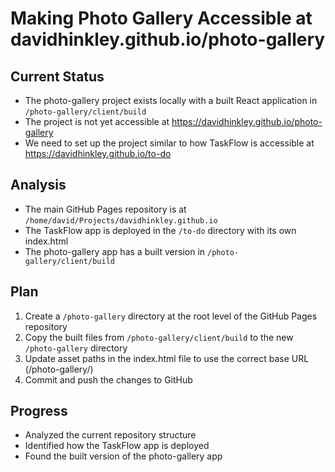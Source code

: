 # Making Photo Gallery Accessible at davidhinkley.github.io/photo-gallery

## Current Status
- The photo-gallery project exists locally with a built React application in `/photo-gallery/client/build`
- The project is not yet accessible at https://davidhinkley.github.io/photo-gallery
- We need to set up the project similar to how TaskFlow is accessible at https://davidhinkley.github.io/to-do

## Analysis
- The main GitHub Pages repository is at `/home/david/Projects/davidhinkley.github.io`
- The TaskFlow app is deployed in the `/to-do` directory with its own index.html
- The photo-gallery app has a built version in `/photo-gallery/client/build`

## Plan
1. Create a `/photo-gallery` directory at the root level of the GitHub Pages repository
2. Copy the built files from `/photo-gallery/client/build` to the new `/photo-gallery` directory
3. Update asset paths in the index.html file to use the correct base URL (/photo-gallery/)
4. Commit and push the changes to GitHub

## Progress
- Analyzed the current repository structure
- Identified how the TaskFlow app is deployed
- Found the built version of the photo-gallery app